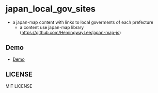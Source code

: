 # japan_local_gov_sites
- a japan-map content with links to local goverments of each prefecture
  - a content use japan-map library (https://github.com/HemingwayLee/japan-map-js)

## Demo
- [Demo](https://sgtao.github.io/japan_gov_sites/)

## LICENSE
MIT LICENSE

